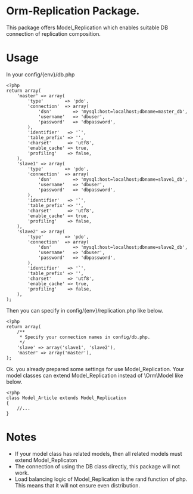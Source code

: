 # Orm-Replication Package.

This package offers Model_Replication which enables suitable DB connection of replication composition. 

# Usage

In your config/{env}/db.php

    <?php
	return array(
		'master' => array(
			'type'        => 'pdo',
			'connection'  => array(
				'dsn'        => 'mysql:host=localhost;dbname=master_db',
				'username'   => 'dbuser',
				'password'   => 'dbpassword',
			),
			'identifier'   => '`',
			'table_prefix' => '',
			'charset'      => 'utf8',
			'enable_cache' => true,
			'profiling'    => false,
		),
		'slave1' => array(
			'type'        => 'pdo',
			'connection'  => array(
				'dsn'        => 'mysql:host=localhost;dbname=slave1_db',
				'username'   => 'dbuser',
				'password'   => 'dbpassword',
			),
			'identifier'   => '`',
			'table_prefix' => '',
			'charset'      => 'utf8',
			'enable_cache' => true,
			'profiling'    => false,
		),
		'slave2' => array(
			'type'        => 'pdo',
			'connection'  => array(
				'dsn'        => 'mysql:host=localhost;dbname=slave2_db',
				'username'   => 'dbuser',
				'password'   => 'dbpassword',
			),
			'identifier'   => '`',
			'table_prefix' => '',
			'charset'      => 'utf8',
			'enable_cache' => true,
			'profiling'    => false,
		),
	);
    
Then you can specify in config/{env}/replication.php like below.

    <?php
    return array(
        /**
    	 * Specify your connection names in config/db.php.
    	 */
    	'slave' => array('slave1', 'slave2'),
    	'master' => array('master'),
    );

Ok. you already prepared some settings for use Model_Replication.
Your model classes can extend Model_Replication instead of \Orm\Model
like below.

    <?php
    class Model_Article extends Model_Replication
    {
        //...
    }

# Notes

- If your model class has related models, then all related models must extend Model_Replicaton
- The connection of using the DB class directly, this package will not work.
- Load balancing logic of Model_Replication is the rand function of php. This means that it will not ensure even distribution.

